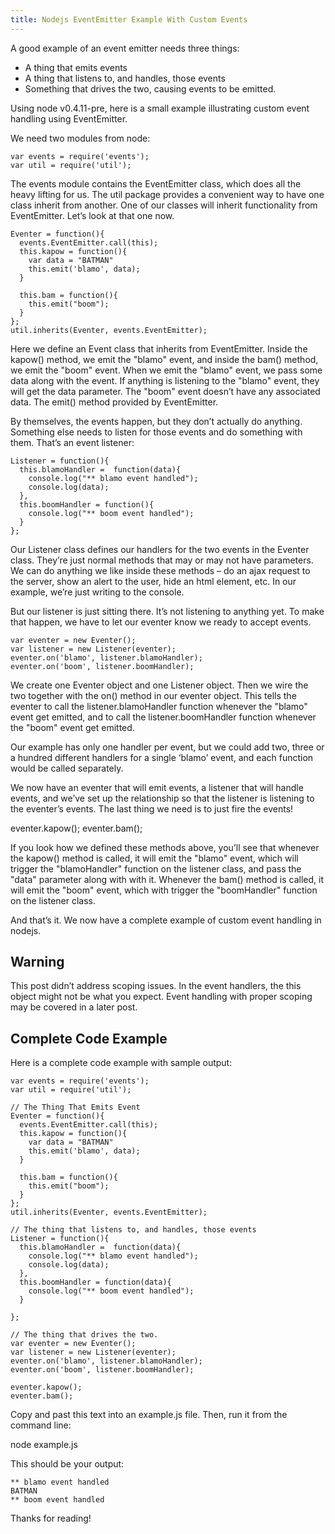 ```yaml
---
title: Nodejs EventEmitter Example With Custom Events
---
```


A good example of an event emitter needs three things:

* A thing that emits events
* A thing that listens to, and handles, those events
* Something that drives the two, causing events to be emitted.

Using node v0.4.11-pre, here is a small example illustrating custom event handling using EventEmitter.

We need two modules from node:

    var events = require('events');
    var util = require('util');

The events module contains the EventEmitter class, which does all the heavy lifting for us. The util package provides a convenient way to have one class inherit from another. One of our classes will inherit functionality from EventEmitter. Let’s look at that one now.

    Eventer = function(){
      events.EventEmitter.call(this);
      this.kapow = function(){
        var data = "BATMAN"
        this.emit('blamo', data);
      }

      this.bam = function(){
        this.emit("boom");
      }
    };
    util.inherits(Eventer, events.EventEmitter);

Here we define an Event class that inherits from EventEmitter. Inside the kapow() method, we emit the "blamo" event, and inside the bam() method, we emit the "boom" event. When we emit the "blamo" event, we pass some data along with the event. If anything is listening to the "blamo" event, they will get the data parameter. The "boom" event doesn’t have any associated data. The emit() method provided by EventEmitter.

By themselves, the events happen, but they don’t actually do anything. Something else needs to listen for those events and do something with them. That’s an event listener:

    Listener = function(){
      this.blamoHandler =  function(data){
        console.log("** blamo event handled");
        console.log(data);
      },
      this.boomHandler = function(){
        console.log("** boom event handled");
      }
    };

Our Listener class defines our handlers for the two events in the Eventer class. They’re just normal methods that may or may not have parameters. We can do anything we like inside these methods – do an ajax request to the server, show an alert to the user, hide an html element, etc. In our example, we’re just writing to the console.

But our listener is just sitting there. It’s not listening to anything yet. To make that happen, we have to let our eventer know we ready to accept events.

    var eventer = new Eventer();
    var listener = new Listener(eventer);
    eventer.on('blamo', listener.blamoHandler);
    eventer.on('boom', listener.boomHandler);

We create one Eventer object and one Listener object. Then we wire the two together with the on() method in our eventer object. This tells the eventer to call the listener.blamoHandler function whenever the "blamo" event get emitted, and to call the listener.boomHandler function whenever the "boom" event get emitted.

Our example has only one handler per event, but we could add two, three or a hundred different handlers for a single ‘blamo’ event, and each function would be called separately.

We now have an eventer that will emit events, a listener that will handle events, and we’ve set up the relationship so that the listener is listening to the eventer’s events. The last thing we need is to just fire the events!

  eventer.kapow();
  eventer.bam();

If you look how we defined these methods above, you’ll see that whenever the kapow() method is called, it will emit the "blamo" event, which will trigger the "blamoHandler" function on the listener class, and pass the "data" parameter along with with it. Whenever the bam() method is called, it will emit the "boom" event, which with trigger the "boomHandler" function on the listener class.

And that’s it. We now have a complete example of custom event handling in nodejs.

## Warning

This post didn’t address scoping issues. In the event handlers, the this object might not be what you expect. Event handling with proper scoping may be covered in a later post.

## Complete Code Example

Here is a complete code example with sample output:

    var events = require('events');
    var util = require('util');

    // The Thing That Emits Event
    Eventer = function(){
      events.EventEmitter.call(this);
      this.kapow = function(){
        var data = "BATMAN"
        this.emit('blamo', data);
      }

      this.bam = function(){
        this.emit("boom");
      }
    };
    util.inherits(Eventer, events.EventEmitter);

    // The thing that listens to, and handles, those events
    Listener = function(){
      this.blamoHandler =  function(data){
        console.log("** blamo event handled");
        console.log(data);
      },
      this.boomHandler = function(data){
        console.log("** boom event handled");
      }

    };

    // The thing that drives the two.
    var eventer = new Eventer();
    var listener = new Listener(eventer);
    eventer.on('blamo', listener.blamoHandler);
    eventer.on('boom', listener.boomHandler);

    eventer.kapow();
    eventer.bam();

Copy and past this text into an example.js file. Then, run it from the command line:

node example.js

This should be your output:

    ** blamo event handled
    BATMAN
    ** boom event handled

Thanks for reading!
